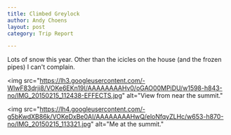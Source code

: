 ```yaml
---
title: Climbed Greylock
author: Andy Choens
layout: post
category: Trip Report

---
```


Lots of snow this year. Other than the icicles on the house (and the
frozen pipes) I can't complain.

<img
 src="https://lh3.googleusercontent.com/-WlwF83drji8/VOKe6EKn19I/AAAAAAAAHv0/oGAO00MPiDU/w1598-h843-no/IMG_20150215_112438-EFFECTS.jpg"
 alt="View from near the summit."
>

<img
 src="https://lh4.googleusercontent.com/-g5bKwdXB86k/VOKeDxBe0AI/AAAAAAAAHwQ/eloNfqyZLHc/w653-h870-no/IMG_20150215_113321.jpg"
 alt="Me at the summit."
>

